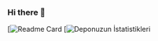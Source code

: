 ### Hi there 👋

<!--
**mehmet02/mehmet02** is a ✨ _special_ ✨ repository because its `README.md` (this file) appears on your GitHub profile.

Here are some ideas to get you started:

- 🔭 I’m currently working on ...
- 🌱 I’m currently learning ...
- 👯 I’m looking to collaborate on ...
- 🤔 I’m looking for help with ...
- 💬 Ask me about ...
- 📫 How to reach me: ...
- 😄 Pronouns: ...
- ⚡ Fun fact: ...
-->

[![Readme Card](https://github-readme-stats.vercel.app/api?username=mehmet02&show_icons=true)
[![Deponuzun İstatistikleri](https://github-readme-stats.vercel.app/api/top-langs/?username=mehmet02&theme=blue-green)
